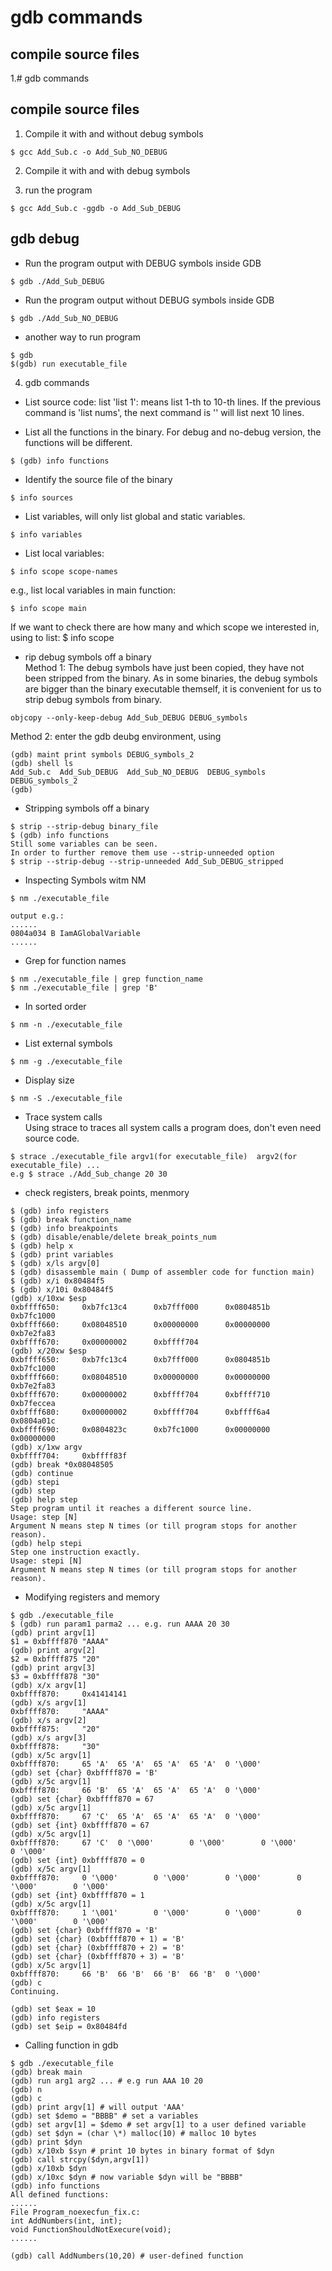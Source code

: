 # gdb commands

## compile source files
1.# gdb commands

## compile source files
1. Compile it with and without debug symbols

```console
$ gcc Add_Sub.c -o Add_Sub_NO_DEBUG
```

2. Compile it with and with debug symbols

3. run the program
```console
$ gcc Add_Sub.c -ggdb -o Add_Sub_DEBUG
```
## gdb debug

- Run the program output with DEBUG symbols inside GDB
```console
$ gdb ./Add_Sub_DEBUG
```
- Run the program output without DEBUG symbols inside GDB
```console
$ gdb ./Add_Sub_NO_DEBUG
```
- another way to run program
```console
$ gdb
$(gdb) run executable_file
```
4. gdb commands
- List source code: list
'list 1': means list 1-th to 10-th lines. If the previous command is 'list nums', the next command is '<Enter>' will list next 10 lines.

- List all the functions in the binary. For debug and no-debug version, the functions will be different.
```console
$ (gdb) info functions
```

- Identify the source file of the binary
```console
$ info sources
```
- List variables, will only list global and static variables.
```console
$ info variables
```

- List local variables:
```console
$ info scope scope-names
```
e.g., list local variables in main function: 
```console
$ info scope main
```
If we want to check there are how many and which scope we interested in, using <TAB> to list: $ info scope <TAB>

- rip debug symbols off a binary  
Method 1: The debug symbols have just been copied, they have not been stripped from the binary. As in some binaries, the debug symbols are bigger than the binary executable themself, it is convenient for us to strip debug symbols from binary.
```console
objcopy --only-keep-debug Add_Sub_DEBUG DEBUG_symbols
```

Method 2: enter the gdb deubg environment, using  
```
(gdb) maint print symbols DEBUG_symbols_2
(gdb) shell ls
Add_Sub.c  Add_Sub_DEBUG  Add_Sub_NO_DEBUG  DEBUG_symbols  DEBUG_symbols_2
(gdb)
```

- Stripping symbols off a binary  
```
$ strip --strip-debug binary_file
$ (gdb) info functions
Still some variables can be seen.
In order to further remove them use --strip-unneeded option
$ strip --strip-debug --strip-unneeded Add_Sub_DEBUG_stripped
```

- Inspecting Symbols witm NM  
```
$ nm ./executable_file

output e.g.: 
......
0804a034 B IamAGlobalVariable
......
```
- Grep for function names  
```
$ nm ./executable_file | grep function_name
$ nm ./executable_file | grep 'B'  
```

- In sorted order
```
$ nm -n ./executable_file
```

- List external symbols
```
$ nm -g ./executable_file
```

- Display size
```
$ nm -S ./executable_file
```
- Trace system calls  
Using strace to traces all system calls a program does, don't even need source code.  
```
$ strace ./executable_file argv1(for executable_file)  argv2(for executable_file) ...
e.g $ strace ./Add_Sub_change 20 30
```

- check registers, break points, menmory
```console
$ (gdb) info registers
$ (gdb) break function_name
$ (gdb) info breakpoints
$ (gdb) disable/enable/delete break_points_num
$ (gdb) help x
$ (gdb) print variables
$ (gdb) x/ls argv[0]
$ (gdb) disassemble main ( Dump of assembler code for function main)
$ (gdb) x/i 0x80484f5
$ (gdb) x/10i 0x80484f5
(gdb) x/10xw $esp
0xbffff650:     0xb7fc13c4      0xb7fff000      0x0804851b      0xb7fc1000
0xbffff660:     0x08048510      0x00000000      0x00000000      0xb7e2fa83
0xbffff670:     0x00000002      0xbffff704
(gdb) x/20xw $esp
0xbffff650:     0xb7fc13c4      0xb7fff000      0x0804851b      0xb7fc1000
0xbffff660:     0x08048510      0x00000000      0x00000000      0xb7e2fa83
0xbffff670:     0x00000002      0xbffff704      0xbffff710      0xb7feccea
0xbffff680:     0x00000002      0xbffff704      0xbffff6a4      0x0804a01c
0xbffff690:     0x0804823c      0xb7fc1000      0x00000000      0x00000000
(gdb) x/1xw argv
0xbffff704:     0xbffff83f
(gdb) break *0x08048505
(gdb) continue
(gdb) stepi
(gdb) step
(gdb) help step
Step program until it reaches a different source line.
Usage: step [N]
Argument N means step N times (or till program stops for another reason).
(gdb) help stepi
Step one instruction exactly.
Usage: stepi [N]
Argument N means step N times (or till program stops for another reason).
```
- Modifying registers and memory
```console
$ gdb ./executable_file
$ (gdb) run param1 parma2 ... e.g. run AAAA 20 30
(gdb) print argv[1]
$1 = 0xbffff870 "AAAA"
(gdb) print argv[2]
$2 = 0xbffff875 "20"
(gdb) print argv[3]
$3 = 0xbffff878 "30"
(gdb) x/x argv[1]
0xbffff870:     0x41414141
(gdb) x/s argv[1]
0xbffff870:     "AAAA"
(gdb) x/s argv[2]
0xbffff875:     "20"
(gdb) x/s argv[3]
0xbffff878:     "30"
(gdb) x/5c argv[1]
0xbffff870:     65 'A'  65 'A'  65 'A'  65 'A'  0 '\000'
(gdb) set {char} 0xbffff870 = 'B'
(gdb) x/5c argv[1]
0xbffff870:     66 'B'  65 'A'  65 'A'  65 'A'  0 '\000'
(gdb) set {char} 0xbffff870 = 67
(gdb) x/5c argv[1]
0xbffff870:     67 'C'  65 'A'  65 'A'  65 'A'  0 '\000'
(gdb) set {int} 0xbffff870 = 67
(gdb) x/5c argv[1]
0xbffff870:     67 'C'  0 '\000'        0 '\000'        0 '\000'        0 '\000'
(gdb) set {int} 0xbffff870 = 0
(gdb) x/5c argv[1]
0xbffff870:     0 '\000'        0 '\000'        0 '\000'        0 '\000'        0 '\000'
(gdb) set {int} 0xbffff870 = 1
(gdb) x/5c argv[1]
0xbffff870:     1 '\001'        0 '\000'        0 '\000'        0 '\000'        0 '\000'
(gdb) set {char} 0xbffff870 = 'B'
(gdb) set {char} (0xbffff870 + 1) = 'B'
(gdb) set {char} (0xbffff870 + 2) = 'B'
(gdb) set {char} (0xbffff870 + 3) = 'B'
(gdb) x/5c argv[1]
0xbffff870:     66 'B'  66 'B'  66 'B'  66 'B'  0 '\000'
(gdb) c
Continuing.

(gdb) set $eax = 10
(gdb) info registers
(gdb) set $eip = 0x80484fd
```

- Calling function in gdb
```console
$ gdb ./executable_file
(gdb) break main
(gdb) run arg1 arg2 ... # e.g run AAA 10 20
(gdb) n
(gdb) c
(gdb) print argv[1] # will output 'AAA'
(gdb) set $demo = "BBBB" # set a variables
(gdb) set argv[1] = $demo # set argv[1] to a user defined variable
(gdb) set $dyn = (char \*) malloc(10) # malloc 10 bytes
(gdb) print $dyn
(gdb) x/10xb $syn # print 10 bytes in binary format of $dyn
(gdb) call strcpy($dyn,argv[1])
(gdb) x/10xb $dyn
(gdb) x/10xc $dyn # now variable $dyn will be "BBBB"
(gdb) info functions  
All defined functions:
......
File Program_noexecfun_fix.c:
int AddNumbers(int, int);
void FunctionShouldNotExecure(void);
......

(gdb) call AddNumbers(10,20) # user-defined function

```

